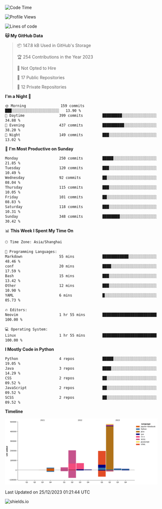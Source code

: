 <!--START_SECTION:waka-->
![Code Time](http://img.shields.io/badge/Code%20Time-368%20hrs%2020%20mins-blue)

![Profile Views](http://img.shields.io/badge/Profile%20Views-1-blue)

![Lines of code](https://img.shields.io/badge/From%20Hello%20World%20I%27ve%20Written-1.0%20million%20lines%20of%20code-blue)

**🐱 My GitHub Data** 

> 📦 147.8 kB Used in GitHub's Storage 
 > 
> 🏆 254 Contributions in the Year 2023
 > 
> 🚫 Not Opted to Hire
 > 
> 📜 17 Public Repositories 
 > 
> 🔑 12 Private Repositories 
 > 
**I'm a Night 🦉** 

```text
🌞 Morning                159 commits         ███░░░░░░░░░░░░░░░░░░░░░░   13.90 % 
🌆 Daytime                399 commits         █████████░░░░░░░░░░░░░░░░   34.88 % 
🌃 Evening                437 commits         ██████████░░░░░░░░░░░░░░░   38.20 % 
🌙 Night                  149 commits         ███░░░░░░░░░░░░░░░░░░░░░░   13.02 % 
```
📅 **I'm Most Productive on Sunday** 

```text
Monday                   250 commits         █████░░░░░░░░░░░░░░░░░░░░   21.85 % 
Tuesday                  120 commits         ███░░░░░░░░░░░░░░░░░░░░░░   10.49 % 
Wednesday                92 commits          ██░░░░░░░░░░░░░░░░░░░░░░░   08.04 % 
Thursday                 115 commits         ███░░░░░░░░░░░░░░░░░░░░░░   10.05 % 
Friday                   101 commits         ██░░░░░░░░░░░░░░░░░░░░░░░   08.83 % 
Saturday                 118 commits         ███░░░░░░░░░░░░░░░░░░░░░░   10.31 % 
Sunday                   348 commits         ████████░░░░░░░░░░░░░░░░░   30.42 % 
```


📊 **This Week I Spent My Time On** 

```text
🕑︎ Time Zone: Asia/Shanghai

💬 Programming Languages: 
Markdown                 55 mins             ████████████░░░░░░░░░░░░░   48.46 % 
conf                     20 mins             ████░░░░░░░░░░░░░░░░░░░░░   17.59 % 
Bash                     15 mins             ███░░░░░░░░░░░░░░░░░░░░░░   13.42 % 
Other                    12 mins             ███░░░░░░░░░░░░░░░░░░░░░░   10.90 % 
YAML                     6 mins              █░░░░░░░░░░░░░░░░░░░░░░░░   05.73 % 

🔥 Editors: 
Neovim                   1 hr 55 mins        █████████████████████████   100.00 % 

💻 Operating System: 
Linux                    1 hr 55 mins        █████████████████████████   100.00 % 
```

**I Mostly Code in Python** 

```text
Python                   4 repos             █████░░░░░░░░░░░░░░░░░░░░   19.05 % 
Java                     3 repos             ████░░░░░░░░░░░░░░░░░░░░░   14.29 % 
CSS                      2 repos             ██░░░░░░░░░░░░░░░░░░░░░░░   09.52 % 
JavaScript               2 repos             ██░░░░░░░░░░░░░░░░░░░░░░░   09.52 % 
SCSS                     2 repos             ██░░░░░░░░░░░░░░░░░░░░░░░   09.52 % 
```



**Timeline**

![Lines of Code chart](https://raw.githubusercontent.com/kopp4/kopp4/main/assets/bar_graph.png)


 Last Updated on 25/12/2023 01:21:44 UTC
<!--END_SECTION:waka-->
![shields.io](https://img.shields.io/github/commit-activity/w/kopp4/kopp4?color=g&label=abusing%20bot&style=flat-square)
